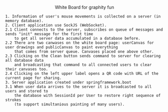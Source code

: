 <p align=center>White Board for graphity fun</p>

    1. Information of user's mouse movements is collected on a server (in memory database).
    2. Client application use SockJS (WebSocket).
    2.1 Client connects to the server, subscribes on queue of messages and sends "init" message for the first time
        to get all server data accumulated in a database before.
    2.2 There are two canwases on the white board page: userCanvas for user drawings and publicCanvas to paint everything
        that comes from server queue. Canvases placed one above other.
    2.3 Clicking on the Clean button sends command to server for clearing all database data
        and broadcasting that command to all connected users to clear their canvases too.
    2.4 Clicking on the left upper label opens a QR code with URL of the current page for sharing.
    3. Server application created under springframework.boot
    3.1 When user data arrives to the server it is broadcasted to all users and stored to
        the database with SessionId per User to restore right sequence of strokes
        (to support simultanious painting of many users).
